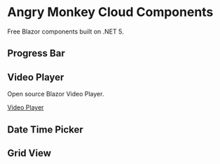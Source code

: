 # Angry Monkey Cloud Components

Free Blazor components built on .NET 5.

## Progress Bar

## Video Player

Open source Blazor Video Player.

[Video Player](https://github.com/angrymonkeycloud/CloudComponents/tree/main/Components/VideoPlayer)

## Date Time Picker

## Grid View

